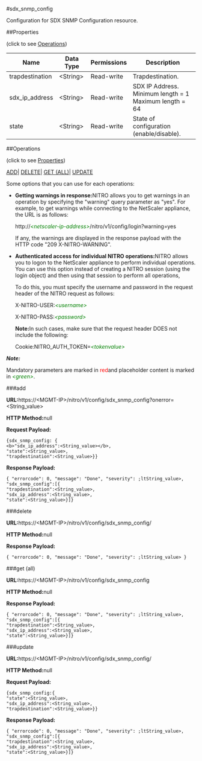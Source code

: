 #sdx_snmp_config

Configuration for SDX SNMP Configuration resource.


##Properties 
<span>(click to see [Operations](#opera))</span>


<table><thead><tr><th>Name</th><th>Data Type</th><th>Permissions</th><th>Description</th></tr></thead><tbody><tr><td>trapdestination</td><td>&lt;String></td><td>Read-write</td><td>Trapdestination.</td></tr><tr><td>sdx_ip_address</td><td>&lt;String></td><td>Read-write</td><td>SDX IP Address.<br>Minimum length = 1<br>Maximum length = 64</td></tr><tr><td>state</td><td>&lt;String></td><td>Read-write</td><td>State of configuration (enable/disable).</td></tr></tbody></table>
##Operations 
<span>(click to see [Properties](#prope))</span>


[ADD]()| [DELETE](#d)| [GET (ALL)](#get-)| [UPDATE](#u)


Some options that you can use for each operations:
<ul><li><p><b>Getting warnings in response:</b>NITRO allows you to get warnings in an operation by specifying the "warning" query parameter as "yes". For example, to get warnings while connecting to the NetScaler appliance, the URL is as follows:</p><p>http://<span style="color:green;font-style:italic;">&lt;netscaler-ip-address&gt;</span>/nitro/v1/config/login?warning=yes</p><p>If any, the warnings are displayed in the response payload with the HTTP code "209 X-NITRO-WARNING".</p></li><li><p><b>Authenticated access for individual NITRO operations:</b>NITRO allows you to logon to the NetScaler appliance to perform individual operations. You can use this option instead of creating a NITRO session (using the login object) and then using that session to perform all operations,</p><p>To do this, you must specify the username and password in the request header of the NITRO request as follows:</p><p>X-NITRO-USER:<span style="color:green;font-style:italic;">&lt;username&gt;</span></p><p>X-NITRO-PASS:<span style="color:green;font-style:italic;">&lt;password&gt;</span></p><p><b>Note:</b>In such cases, make sure that the request header DOES not include the following:</p><p>Cookie:NITRO_AUTH_TOKEN=<span style="color:green;font-style:italic;">&lt;tokenvalue&gt;</span></p></li></ul>



***Note:*** 
Mandatory parameters are marked in <span style="color:#FF0000;">red</span>and placeholder content is marked in <span style="color:green;font-style:italic">&lt;green&gt;</span>.

###add



<b>URL:</b>https://&lt;MGMT-IP&gt;/nitro/v1/config/sdx_snmp_config?onerror=&lt;String_value&gt;
<b>HTTP Method:</b>null
<b>Request Payload: </b>```{sdx_snmp_config: {<b>"sdx_ip_address":<String_value></b>,"state":<String_value>,"trapdestination":<String_value>}}```
<b>Response Payload: </b>```{ "errorcode": 0, "message": "Done", "severity": ;ltString_value>, "sdx_snmp_config":[{"trapdestination":<String_value>,"sdx_ip_address":<String_value>,"state":<String_value>}]}```



###delete



<b>URL:</b>https://&lt;MGMT-IP&gt;/nitro/v1/config/sdx_snmp_config/
<b>HTTP Method:</b>null
<b>Response Payload: </b>```{ "errorcode": 0, "message": "Done", "severity": ;ltString_value> }```



###get (all)



<b>URL:</b>https://&lt;MGMT-IP&gt;/nitro/v1/config/sdx_snmp_config
<b>HTTP Method:</b>null
<b>Response Payload: </b>```{ "errorcode": 0, "message": "Done", "severity": ;ltString_value>, "sdx_snmp_config":[{"trapdestination":<String_value>,"sdx_ip_address":<String_value>,"state":<String_value>}]}```



###update



<b>URL:</b>https://&lt;MGMT-IP&gt;/nitro/v1/config/sdx_snmp_config/
<b>HTTP Method:</b>null
<b>Request Payload: </b>```{sdx_snmp_config:{"state":<String_value>,"sdx_ip_address":<String_value>,"trapdestination":<String_value>}}```
<b>Response Payload: </b>```{ "errorcode": 0, "message": "Done", "severity": ;ltString_value>, "sdx_snmp_config":[{"trapdestination":<String_value>,"sdx_ip_address":<String_value>,"state":<String_value>}]}```



